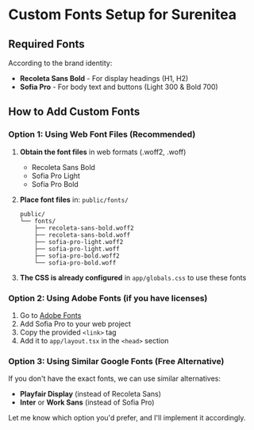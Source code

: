 # Custom Fonts Setup for Surenitea

## Required Fonts
According to the brand identity:
- **Recoleta Sans Bold** - For display headings (H1, H2)
- **Sofia Pro** - For body text and buttons (Light 300 & Bold 700)

## How to Add Custom Fonts

### Option 1: Using Web Font Files (Recommended)

1. **Obtain the font files** in web formats (.woff2, .woff)
   - Recoleta Sans Bold
   - Sofia Pro Light
   - Sofia Pro Bold

2. **Place font files** in: `public/fonts/`
   ```
   public/
   └── fonts/
       ├── recoleta-sans-bold.woff2
       ├── recoleta-sans-bold.woff
       ├── sofia-pro-light.woff2
       ├── sofia-pro-light.woff
       ├── sofia-pro-bold.woff2
       └── sofia-pro-bold.woff
   ```

3. **The CSS is already configured** in `app/globals.css` to use these fonts

### Option 2: Using Adobe Fonts (if you have licenses)

1. Go to [Adobe Fonts](https://fonts.adobe.com/)
2. Add Sofia Pro to your web project
3. Copy the provided `<link>` tag
4. Add it to `app/layout.tsx` in the `<head>` section

### Option 3: Using Similar Google Fonts (Free Alternative)

If you don't have the exact fonts, we can use similar alternatives:
- **Playfair Display** (instead of Recoleta Sans)
- **Inter** or **Work Sans** (instead of Sofia Pro)

Let me know which option you'd prefer, and I'll implement it accordingly.
